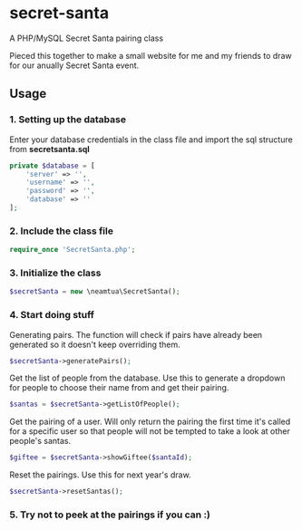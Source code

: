 # secret-santa
A PHP/MySQL Secret Santa pairing class

Pieced this together to make a small website for me and my friends to draw for our anually Secret Santa event.

## Usage

### 1. Setting up the database
Enter your database credentials in the class file and import the sql structure from **secretsanta.sql**
```php
private $database = [
    'server' => '',
    'username' => '',
    'password' => '',
    'database' => ''
];
```

### 2. Include the class file
```php
require_once 'SecretSanta.php';
```

### 3. Initialize the class
```php
$secretSanta = new \neamtua\SecretSanta();
```

### 4. Start doing stuff
Generating pairs. The function will check if pairs have already been generated so it doesn't keep overriding them.
```php
$secretSanta->generatePairs();
```
Get the list of people from the database. Use this to generate a dropdown for people to choose their name from and get their pairing.
```php
$santas = $secretSanta->getListOfPeople();
```
Get the pairing of a user. Will only return the pairing the first time it's called for a specific user so that people will not be tempted to take a look at other people's santas.
```php
$giftee = $secretSanta->showGiftee($santaId);
```
Reset the pairings. Use this for next year's draw.
```php
$secretSanta->resetSantas();
```

### 5. Try not to peek at the pairings if you can :)
